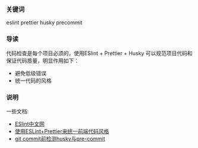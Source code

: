 ### 关键词 
eslint prettier husky precommit

### 导读
代码检查是每个项目必须的，使用ESlint + Prettier + Husky 可以规范项目代码和保证代码质量，明显作用如下：
- 避免低级错误
- 统一代码的风格

### 说明
一些文档:
- [ESlint中文网](http://eslint.cn/)
- [使用ESLint+Prettier来统一前端代码风格](https://segmentfault.com/a/1190000015315545)
- [git commit前检测husky与pre-commit](https://www.jianshu.com/p/f0d31f92bfab)